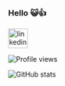 ### Hello 😺👍 

[<img src='https://cdn.jsdelivr.net/npm/simple-icons@3.0.1/icons/linkedin.svg' alt='linkedin' height='40' target='_blank'>](https://www.linkedin.com/in/alissondesouza//)  


![Profile views](https://gpvc.arturio.dev/larzx8)  

  
![GitHub stats](https://github-readme-stats.vercel.app/api?username=larzx8&show_icons=true)  

